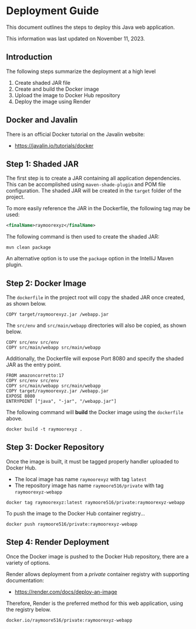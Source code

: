 # Deployment Guide

This document outlines the steps to deploy this Java web application.

This information was last updated on November 11, 2023.

## Introduction

The following steps summarize the deployment at a high level

1. Create shaded JAR file
2. Create and build the Docker image
3. Upload the image to Docker Hub repository
4. Deploy the image using Render

## Docker and Javalin

There is an official Docker tutorial on the Javalin website:
- https://javalin.io/tutorials/docker

## Step 1: Shaded JAR

The first step is to create a JAR containing all application dependencies.
This can be accomplished using `maven-shade-plugin` and POM file configuration.
The shaded JAR will be created in the `target` folder of the project.

To more easily reference the JAR in the Dockerfile, the following tag may be used:

```xml
<finalName>raymoorexyz</finalName>
```

The following command is then used to create the shaded JAR:

```
mvn clean package
```

An alternative option is to use the `package` option in the IntelliJ Maven plugin.

## Step 2: Docker Image

The `dockerfile` in the project root will copy the shaded JAR once created, as shown below.

```
COPY target/raymoorexyz.jar /webapp.jar
```

The `src/env` and `src/main/webapp` directories will also be copied, as shown below.

```
COPY src/env src/env
COPY src/main/webapp src/main/webapp
```

Additionally, the Dockerfile will expose Port 8080 and specify the shaded JAR as the entry point.

```
FROM amazoncorretto:17
COPY src/env src/env
COPY src/main/webapp src/main/webapp
COPY target/raymoorexyz.jar /webapp.jar
EXPOSE 8080
ENTRYPOINT ["java", "-jar", "/webapp.jar"]
```

The following command will **build** the Docker image using the `dockerfile` above.

```
docker build -t raymoorexyz .
```

## Step 3: Docker Repository

Once the image is built, it must be tagged properly handler uploaded to Docker Hub.
- The local image has name `raymoorexyz` with tag `latest`
- The repository image has name `raymoore516/private` with tag `raymoorexyz-webapp`

```
docker tag raymoorexyz:latest raymoore516/private:raymoorexyz-webapp
```

To push the image to the Docker Hub container registry...

```
docker push raymoore516/private:raymoorexyz-webapp
```

## Step 4: Render Deployment

Once the Docker image is pushed to the Docker Hub repository, there are a variety of options.

Render allows deployment from a *private* container registry with supporting documentation:
- https://render.com/docs/deploy-an-image

Therefore, Render is the preferred method for this web application, using the registry below.

```
docker.io/raymoore516/private:raymoorexyz-webapp
```